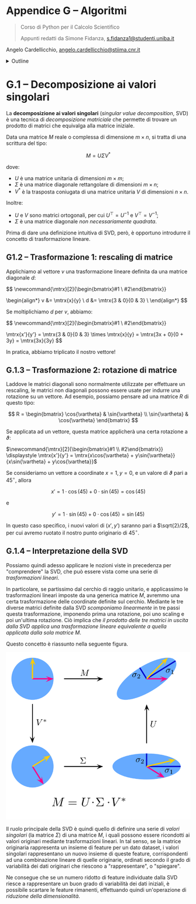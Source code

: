 # Appendice G – Algoritmi

> Corso di Python per il Calcolo Scientifico
>
> Appunti redatti da Simone Fidanza, s.fidanza1@studenti.uniba.it

Angelo Cardellicchio, angelo.cardellicchio@stiima.cnr.it

<details>
<summary>Outline</summary>

<!-- TOC -->

1. [Appendice G – Algoritmi](#appendice-g--algoritmi)
2. [G.1 – Decomposizione ai valori singolari](#g1--decomposizione-ai-valori-singolari)
   1. [G1.2 – Trasformazione 1: rescaling di matrice](#g12--trasformazione-1-rescaling-di-matrice)
   2. [G.1.3 – Trasformazione 2: rotazione di matrice](#g13--trasformazione-2-rotazione-di-matrice)
   3. [G.1.4 – Interpretazione della SVD](#g14--interpretazione-della-svd)

<!-- /TOC -->

</details>

# G.1 – Decomposizione ai valori singolari

La **decomposizione ai valori singolari** (_singular value decomposition_, SVD)
è una tecnica di _decomposizione matriciale_ che permette di trovare un
prodotto di matrici che equivalga alla matrice iniziale.

Data una matrice $M$ reale o complessa di dimensione $m\times n$, si tratta di
una scrittura del tipo:

$$
M = U\Sigma V^*
$$

dove:

- $U$ è una matrice unitaria di dimensioni $m\times m$;
- $\Sigma$ è una matrice diagonale rettangolare di dimensioni $m\times n$;
- $V^*$ è la trasposta coniugata di una matrice unitaria $V$ di
  dimensioni $n\times n$.

Inoltre:

- $U$ e $V$ sono matrici ortogonali, per cui $U^\top = U^{-1}$ e $V^\top = V^{-1}$;
- $\Sigma$ è una matrice diagonale _non necessariamente quadrata_.

Prima di dare una definizione intuitiva di SVD, però, è opportuno introdurre il
concetto di trasformazione lineare.

## G1.2 – Trasformazione 1: rescaling di matrice

Applichiamo al vettore $v$ una trasformazione lineare definita da una matrice
diagonale $d$:

$$
\newcommand{\mtrx}[2]{\begin{bmatrix}#1 \\ #2\end{bmatrix}}

\begin{align*}
    v &= \mtrx{x}{y} \\
    d &= \mtrx{3 & 0}{0 & 3} \\
\end{align*}
$$

Se moltiplichiamo $d$ per $v$, abbiamo:

$$
\newcommand{\mtrx}[2]{\begin{bmatrix}#1 \\ #2\end{bmatrix}}

\mtrx{x'}{y'} = \mtrx{3 & 0}{0 & 3} \times \mtrx{x}{y}
              = \mtrx{3x + 0}{0 + 3y}
              = \mtrx{3x}{3y}
$$

In pratica, abbiamo triplicato il nostro vettore!

## G.1.3 – Trasformazione 2: rotazione di matrice

Laddove le matrici diagonali sono normalmente utilizzate per effettuare un
rescaling, le matrici non diagonali possono essere usate per indurre una
rotazione su un vettore. Ad esempio, possiamo pensare ad una matrice $R$ di
questo tipo:

$$
R = \begin{bmatrix}
        \cos{\vartheta} & \sin{\vartheta} \\
        \sin{\vartheta} & \cos{\vartheta}
    \end{bmatrix}
$$

Se applicata ad un vettore, questa matrice applicherà una certa rotazione a $\vartheta$:

$\newcommand{\mtrx}[2]{\begin{bmatrix}#1 \\ #2\end{bmatrix}}
\displaystyle
\mtrx{x'}{y'} = \mtrx{x\cos{\vartheta} + y\sin{\vartheta}}{x\sin{\vartheta} + y\cos{\vartheta}}$

Se consideriamo un vettore a coordinate $x = 1, y = 0$, e un valore di
$\vartheta$ pari a $45^\circ$, allora

$$
    x' = 1 \cdot \cos(45) + 0 \cdot \sin(45) = \cos(45)
$$

e

$$
    y' = 1 \cdot \sin(45) + 0 \cdot \cos(45) = \sin(45)
$$

In questo caso specifico, i nuovi valori di $(x', y')$ saranno pari a
$\sqrt{2}/2$, per cui avremo ruotato il nostro punto originario di $45^\circ$.

## G.1.4 – Interpretazione della SVD

Possiamo quindi adesso applicare le nozioni viste in precedenza per
"comprendere" la SVD, che può essere vista come una serie di _trasformazioni_
_lineari_.

In particolare, se partissimo dal cerchio di raggio unitario, e applicassimo le
trasformazioni lineari imposte da una generica matrice $M$, avremmo una certa
trasformazione delle coordinate definite sul cerchio. Mediante le tre diverse
matrici definite dalla SVD _scomponiamo linearmente_ in tre passi questa
trasformazione, imponendo prima una rotazione, poi uno scaling e poi un'ultima
rotazione. Ciò implica che _il prodotto delle tre matrici in uscita dalla SVD_
_applica una trasformazione lineare equivalente a quella applicata dalla sola_
_matrice_ $M$.

Questo concetto è riassunto nella seguente figura.

![Rappresentazione della SVD](../img/svd.png)

Il ruolo principale della SVD è quindi quello di definire una serie di _valori_
_singolari_ (la matrice $\Sigma$) di una matrice $M$, i quali possono essere
ricondotti ai valori originari mediante trasformazioni lineari. In tal senso,
se la matrice originaria rappresenta un insieme di feature per un dato dataset,
i valori singolari rappresentano un nuovo insieme di queste feature,
corrispondenti ad una combinazione lineare di quelle originarie, ordinati
secondo il grado di variabilità dei dati originari che riescono a
"rappresentare", o "spiegare".

Ne consegue che se un numero ridotto di feature individuate dalla SVD riesce a
rappresentare un buon grado di variabilità dei dati iniziali, è possibile
scartare le feature rimanenti, effettuando quindi un'operazione di _riduzione_
_della dimensionalità_.
